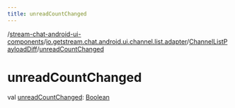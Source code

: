 ```yaml
---
title: unreadCountChanged
---
```

/[stream-chat-android-ui-components](../../index.md)/[io.getstream.chat.android.ui.channel.list.adapter](../index.md)/[ChannelListPayloadDiff](index.md)/[unreadCountChanged](unreadCountChanged.md)  
  
  
  
# unreadCountChanged  
val [unreadCountChanged](unreadCountChanged.md): [Boolean](https://kotlinlang.org/api/latest/jvm/stdlib/kotlin/-boolean/index.html)
